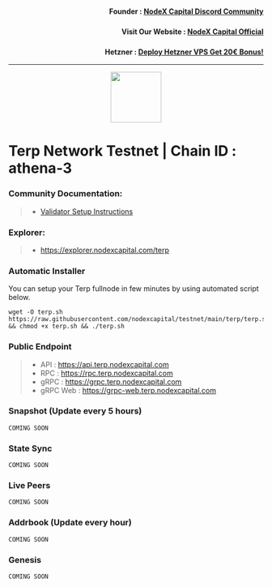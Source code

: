 <h3><p style="font-size:14px" align="right">Founder :
<a href="https://discord.gg/nodexcapital" target="_blank">NodeX Capital Discord Community</a></p></h3>
<h3><p style="font-size:14px" align="right">Visit Our Website :
<a href="https://discord.gg/nodexcapital" target="_blank">NodeX Capital Official</a></p></h3>
<h3><p style="font-size:14px" align="right">Hetzner :
<a href="https://hetzner.cloud/?ref=bMTVi7dcwSgA" target="_blank">Deploy Hetzner VPS Get 20€ Bonus!</a></h3>
<hr>

<p align="center">
  <img height="100" height="auto" src="https://nodejumper.io/assets/img/chain/gitopia.webp">
</p>

# Terp Network Testnet | Chain ID : athena-3

### Community Documentation:
>- [Validator Setup Instructions](https://nodejumper.io/terpnetwork-testnet/installation)

### Explorer:
>-  https://explorer.nodexcapital.com/terp

### Automatic Installer
You can setup your Terp fullnode in few minutes by using automated script below.
```
wget -O terp.sh https://raw.githubusercontent.com/nodexcapital/testnet/main/terp/terp.sh && chmod +x terp.sh && ./terp.sh
```
### Public Endpoint

>- API : https://api.terp.nodexcapital.com
>- RPC : https://rpc.terp.nodexcapital.com
>- gRPC : https://grpc.terp.nodexcapital.com
>- gRPC Web : https://grpc-web.terp.nodexcapital.com

### Snapshot (Update every 5 hours)
```
COMING SOON
```

### State Sync
```
COMING SOON
```

### Live Peers
```
COMING SOON
```
### Addrbook (Update every hour)
```
COMING SOON
```
### Genesis
```
COMING SOON
```
